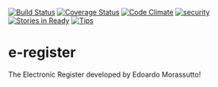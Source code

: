 [![Build Status](https://travis-ci.org/e-register/e-register.svg?branch=master)](https://travis-ci.org/e-register/e-register)
[![Coverage Status](https://coveralls.io/repos/e-register/e-register/badge.svg)](https://coveralls.io/r/e-register/e-register)
[![Code Climate](https://codeclimate.com/github/e-register/e-register/badges/gpa.svg)](https://codeclimate.com/github/e-register/e-register)
[![security](https://hakiri.io/github/e-register/e-register/master.svg)](https://hakiri.io/github/e-register/e-register/master)
[![Stories in Ready](https://badge.waffle.io/e-register/e-register.svg?label=ready&title=Ready)](http://waffle.io/e-register/e-register)
[![Tips](https://img.shields.io/gratipay/edomora97.svg)](https://img.shields.io/gratipay/edomora97.svg)

# e-register

The Electronic Register developed by Edoardo Morassutto!
